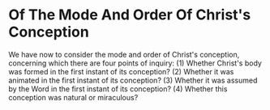# Of The Mode And Order Of Christ's Conception

We have now to consider the mode and order of Christ's conception, concerning which there are four points of inquiry:
(1) Whether Christ's body was formed in the first instant of its conception?
(2) Whether it was animated in the first instant of its conception?
(3) Whether it was assumed by the Word in the first instant of its conception?
(4) Whether this conception was natural or miraculous?